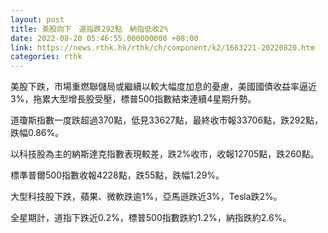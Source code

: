```yaml
---
layout: post
title: 美股向下　道指跌292點　納指低收2%
date: 2022-08-20 05:46:55.000000000 +08:00
link: https://news.rthk.hk/rthk/ch/component/k2/1663221-20220820.htm
categories: rthk
---
```


美股下跌，市場重燃聯儲局或繼續以較大幅度加息的憂慮，美國國債收益率逼近3%，拖累大型增長股受壓，標普500指數結束連續4星期升勢。

道瓊斯指數一度跌超過370點，低見33627點，最終收市報33706點，跌292點，跌幅0.86%。

以科技股為主的納斯達克指數表現較差，跌2%收市，收報12705點，跌260點。

標準普爾500指數收報4228點，跌55點，跌幅1.29%。

大型科技股下跌，蘋果、微軟跌逾1%，亞馬遜跌近3%，Tesla跌2%。

全星期計，道指下跌近0.2%，標普500指數跌約1.2%，納指跌約2.6%。
